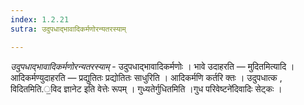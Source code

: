 ```yaml
---
index: 1.2.21
sutra: उदुपधाद्भावादिकर्मणोरन्यतरस्याम्

---
```

_उदुपधाद्भावादिकर्मणोरन्यतरस्याम्_ - उदुपधाद्भावादिकर्मणोः । भावे उदाहरति —  मुदितमित्यादि । आदिकर्मण्युदाहरति —  प्रद्युतितः प्रद्योतितः साधुरिति । आदिकर्मणि कर्तरि क्तः । उदुपधात्क , विदितमिति.॒विद ज्ञानेट इति वेत्तेः रूपम् । गुध्यतेर्गुधितमिति ।गुध परिवेष्टने॑दिवादिः सेट्कः ।